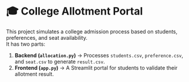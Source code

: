 # 🎓 College Allotment Portal

This project simulates a college admission process based on students, preferences, and seat availability.  
It has two parts:
1. **Backend (`allocation.py`)** → Processes `students.csv`, `preference.csv`, and `seat.csv` to generate `result.csv`.
2. **Frontend (`app.py`)** → A Streamlit portal for students to validate their allotment result.

